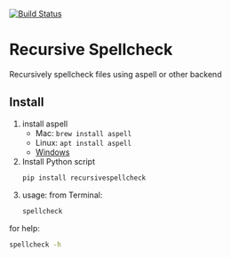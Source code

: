[![Build Status](https://travis-ci.com/scivision/recursivespellcheck.svg?branch=master)](https://travis-ci.com/scivision/recursivespellcheck)

# Recursive Spellcheck
Recursively spellcheck files using aspell or other backend


## Install 

1. install aspell
   * Mac: `brew install aspell`
   * Linux: `apt install aspell`
   * [Windows](http://aspell.net/win32/)
2. Install Python script
   ```sh
   pip install recursivespellcheck
   ```
3. usage: from Terminal:
   ```sh
   spellcheck
   ```
   
for help:
```sh
spellcheck -h
```
